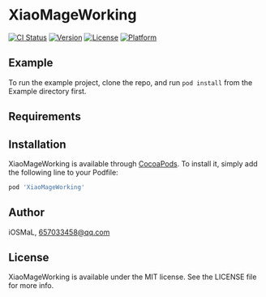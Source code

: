 # XiaoMageWorking

[![CI Status](https://img.shields.io/travis/iOSMaL/XiaoMageWorking.svg?style=flat)](https://travis-ci.org/iOSMaL/XiaoMageWorking)
[![Version](https://img.shields.io/cocoapods/v/XiaoMageWorking.svg?style=flat)](https://cocoapods.org/pods/XiaoMageWorking)
[![License](https://img.shields.io/cocoapods/l/XiaoMageWorking.svg?style=flat)](https://cocoapods.org/pods/XiaoMageWorking)
[![Platform](https://img.shields.io/cocoapods/p/XiaoMageWorking.svg?style=flat)](https://cocoapods.org/pods/XiaoMageWorking)

## Example

To run the example project, clone the repo, and run `pod install` from the Example directory first.

## Requirements

## Installation

XiaoMageWorking is available through [CocoaPods](https://cocoapods.org). To install
it, simply add the following line to your Podfile:

```ruby
pod 'XiaoMageWorking'
```

## Author

iOSMaL, 657033458@qq.com

## License

XiaoMageWorking is available under the MIT license. See the LICENSE file for more info.
